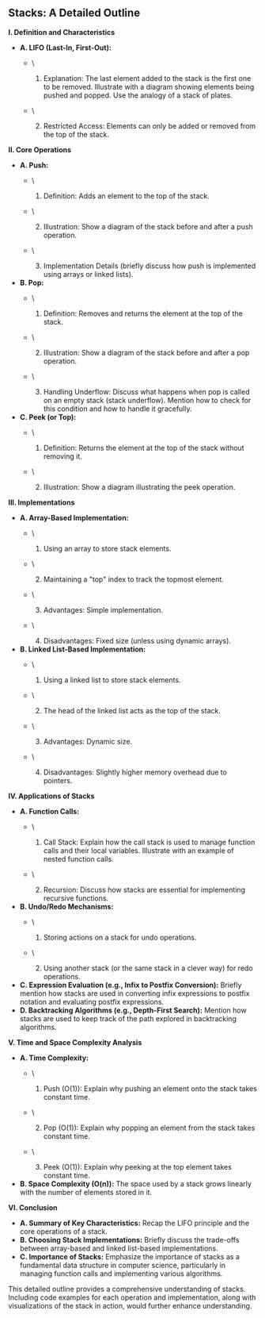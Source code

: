 ## Stacks: A Detailed Outline

**I. Definition and Characteristics**

* **A. LIFO (Last-In, First-Out):**
  * \
    
    1. Explanation: The last element added to the stack is the first one to be removed.  Illustrate with a diagram showing elements being pushed and popped.  Use the analogy of a stack of plates.
  * \
    
    2. Restricted Access:  Elements can only be added or removed from the top of the stack.

**II. Core Operations**

* **A. Push:**
  * \
    
    1. Definition: Adds an element to the top of the stack.
  * \
    
    2. Illustration: Show a diagram of the stack before and after a push operation.
  * \
    
    3. Implementation Details (briefly discuss how push is implemented using arrays or linked lists).
* **B. Pop:**
  * \
    
    1. Definition: Removes and returns the element at the top of the stack.
  * \
    
    2. Illustration: Show a diagram of the stack before and after a pop operation.
  * \
    
    3. Handling Underflow: Discuss what happens when pop is called on an empty stack (stack underflow).  Mention how to check for this condition and how to handle it gracefully.
* **C. Peek (or Top):**
  * \
    
    1. Definition: Returns the element at the top of the stack without removing it.
  * \
    
    2. Illustration: Show a diagram illustrating the peek operation.

**III. Implementations**

* **A. Array-Based Implementation:**
  * \
    
    1. Using an array to store stack elements.
  * \
    
    2. Maintaining a "top" index to track the topmost element.
  * \
    
    3. Advantages: Simple implementation.
  * \
    
    4. Disadvantages: Fixed size (unless using dynamic arrays).
* **B. Linked List-Based Implementation:**
  * \
    
    1. Using a linked list to store stack elements.
  * \
    
    2. The head of the linked list acts as the top of the stack.
  * \
    
    3. Advantages: Dynamic size.
  * \
    
    4. Disadvantages: Slightly higher memory overhead due to pointers.

**IV. Applications of Stacks**

* **A. Function Calls:**
  * \
    
    1. Call Stack: Explain how the call stack is used to manage function calls and their local variables.  Illustrate with an example of nested function calls.
  * \
    
    2. Recursion:  Discuss how stacks are essential for implementing recursive functions.
* **B. Undo/Redo Mechanisms:**
  * \
    
    1. Storing actions on a stack for undo operations.
  * \
    
    2. Using another stack (or the same stack in a clever way) for redo operations.
* **C. Expression Evaluation (e.g., Infix to Postfix Conversion):**  Briefly mention how stacks are used in converting infix expressions to postfix notation and evaluating postfix expressions.
* **D. Backtracking Algorithms (e.g., Depth-First Search):**  Mention how stacks are used to keep track of the path explored in backtracking algorithms.

**V. Time and Space Complexity Analysis**

* **A. Time Complexity:**
  * \
    
    1. Push (O(1)):  Explain why pushing an element onto the stack takes constant time.
  * \
    
    2. Pop (O(1)):  Explain why popping an element from the stack takes constant time.
  * \
    
    3. Peek (O(1)):  Explain why peeking at the top element takes constant time.
* **B. Space Complexity (O(n)):** The space used by a stack grows linearly with the number of elements stored in it.

**VI. Conclusion**

* **A. Summary of Key Characteristics:**  Recap the LIFO principle and the core operations of a stack.
* **B. Choosing Stack Implementations:** Briefly discuss the trade-offs between array-based and linked list-based implementations.
* **C. Importance of Stacks:**  Emphasize the importance of stacks as a fundamental data structure in computer science, particularly in managing function calls and implementing various algorithms.

This detailed outline provides a comprehensive understanding of stacks. Including code examples for each operation and implementation, along with visualizations of the stack in action, would further enhance understanding.